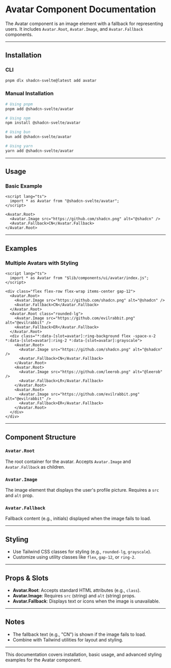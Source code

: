 

# Avatar Component Documentation

The Avatar component is an image element with a fallback for representing users. It includes `Avatar.Root`, `Avatar.Image`, and `Avatar.Fallback` components.

---

## Installation

### CLI
```bash
pnpm dlx shadcn-svelte@latest add avatar
```

### Manual Installation
```bash
# Using pnpm
pnpm add @shadcn-svelte/avatar

# Using npm
npm install @shadcn-svelte/avatar

# Using bun
bun add @shadcn-svelte/avatar

# Using yarn
yarn add @shadcn-svelte/avatar
```

---

## Usage

### Basic Example
```svelte
<script lang="ts">
  import * as Avatar from "@shadcn-svelte/avatar";
</script>

<Avatar.Root>
  <Avatar.Image src="https://github.com/shadcn.png" alt="@shadcn" />
  <Avatar.Fallback>CN</Avatar.Fallback>
</Avatar.Root>
```

---

## Examples

### Multiple Avatars with Styling
```svelte
<script lang="ts">
  import * as Avatar from "$lib/components/ui/avatar/index.js";
</script>

<div class="flex flex-row flex-wrap items-center gap-12">
  <Avatar.Root>
    <Avatar.Image src="https://github.com/shadcn.png" alt="@shadcn" />
    <Avatar.Fallback>CN</Avatar.Fallback>
  </Avatar.Root>
  <Avatar.Root class="rounded-lg">
    <Avatar.Image src="https://github.com/evilrabbit.png" alt="@evilrabbit" />
    <Avatar.Fallback>ER</Avatar.Fallback>
  </Avatar.Root>
  <div class="*:data-[slot=avatar]:ring-background flex -space-x-2 *:data-[slot=avatar]:ring-2 *:data-[slot=avatar]:grayscale">
    <Avatar.Root>
      <Avatar.Image src="https://github.com/shadcn.png" alt="@shadcn" />
      <Avatar.Fallback>CN</Avatar.Fallback>
    </Avatar.Root>
    <Avatar.Root>
      <Avatar.Image src="https://github.com/leerob.png" alt="@leerob" />
      <Avatar.Fallback>LR</Avatar.Fallback>
    </Avatar.Root>
    <Avatar.Root>
      <Avatar.Image src="https://github.com/evilrabbit.png" alt="@evilrabbit" />
      <Avatar.Fallback>ER</Avatar.Fallback>
    </Avatar.Root>
  </div>
</div>
```

---

## Component Structure

### `Avatar.Root`
The root container for the avatar. Accepts `Avatar.Image` and `Avatar.Fallback` as children.

### `Avatar.Image`
The image element that displays the user's profile picture. Requires a `src` and `alt` prop.

### `Avatar.Fallback`
Fallback content (e.g., initials) displayed when the image fails to load.

---

## Styling
- Use Tailwind CSS classes for styling (e.g., `rounded-lg`, `grayscale`).
- Customize using utility classes like `flex`, `gap-12`, or `ring-2`.

---

## Props & Slots
- **Avatar.Root**: Accepts standard HTML attributes (e.g., `class`).
- **Avatar.Image**: Requires `src` (string) and `alt` (string) props.
- **Avatar.Fallback**: Displays text or icons when the image is unavailable.

---

## Notes
- The fallback text (e.g., "CN") is shown if the image fails to load.
- Combine with Tailwind utilities for layout and styling.

---

This documentation covers installation, basic usage, and advanced styling examples for the Avatar component.